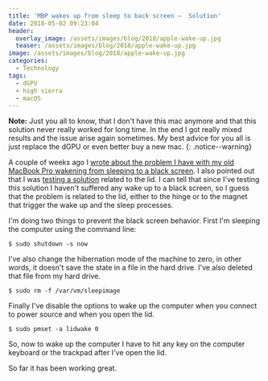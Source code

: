 ```yaml
---
title: 'MBP wakes up from sleep to back screen —  Solution'
date: 2018-05-02 09:23:04
header:
  overlay_image: /assets/images/blog/2018/apple-wake-up.jpg
  teaser: /assets/images/blog/2018/apple-wake-up.jpg
image: /assets/images/blog/2018/apple-wake-up.jpg
categories:
  - Technology
tags:
  - dGPU
  - high sierra
  - macOS
---
```


**Note:** Just you all to know, that I don't have this mac anymore and that this solution never really worked for long time. In the end I got really mixed results and the issue arise again sometimes. My best advice for you all is just replace the dGPU or even better buy a new mac. 
{: .notice--warning}

A couple of weeks ago I [wrote about the problem I have with my old MacBook Pro wakening from sleeping to a black screen](/blog/2018/04/13/mbp-wakes-up-from-sleep-to-back-screen/). I also pointed out that I was [testing a solution](/blog/2018/04/13/mbp-wakes-up-from-sleep-to-back-screen/#the-lidwake-on-test) related to the lid. I can tell that since I've testing this solution I haven't suffered any wake up to a black screen, so I guess that the problem is related to the lid, either to the hinge or to the magnet that trigger the wake up and the sleep processes.

I'm doing two things to prevent the black screen behavior. First I'm sleeping the computer using the command line:

```shell
$ sudo shutdown -s now
```

I've also change the hibernation mode of the machine to zero, in other words, it doesn't save the state in a file in the hard drive. I've also deleted that file from my hard drive.

```shell
$ sudo rm -f /var/vm/sleepimage
```

Finally I've disable the options to wake up the computer when you connect to power source and when you open the lid.

```shell
$ sudo pmset -a lidwake 0
```

So, now to wake up the computer I have to hit any key on the computer keyboard or the trackpad after I've open the lid.

So far it has been working great.
